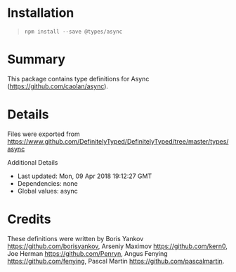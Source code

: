 # Installation
> `npm install --save @types/async`

# Summary
This package contains type definitions for Async (https://github.com/caolan/async).

# Details
Files were exported from https://www.github.com/DefinitelyTyped/DefinitelyTyped/tree/master/types/async

Additional Details
 * Last updated: Mon, 09 Apr 2018 19:12:27 GMT
 * Dependencies: none
 * Global values: async

# Credits
These definitions were written by Boris Yankov <https://github.com/borisyankov>, Arseniy Maximov <https://github.com/kern0>, Joe Herman <https://github.com/Penryn>, Angus Fenying <https://github.com/fenying>, Pascal Martin <https://github.com/pascalmartin>.

